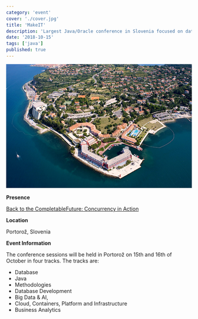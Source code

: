 ```yaml
---
category: 'event'
cover: './cover.jpg'
title: 'MakeIT'
description: 'Largest Java/Oracle conference in Slovenia focused on database, java, Big Data, cloud, containers, business analytics and more.'
date: '2018-10-15'
tags: ['java']
published: true
---
```

![cover](./cover.jpg)

**Presence**

[Back to the CompletableFuture: Concurrency in Action](https://dvinnik.dev/presentations/2018/back-to-the-completable-future) 

**Location**

Portorož, Slovenia

**Event Information**

The conference sessions will be held in Portorož on 15th and 16th of October in four tracks. The tracks are:  
- Database
- Java
- Methodologies
- Database Development
- Big Data & AI,
- Cloud, Containers, Platform and Infrastructure
- Business Analytics